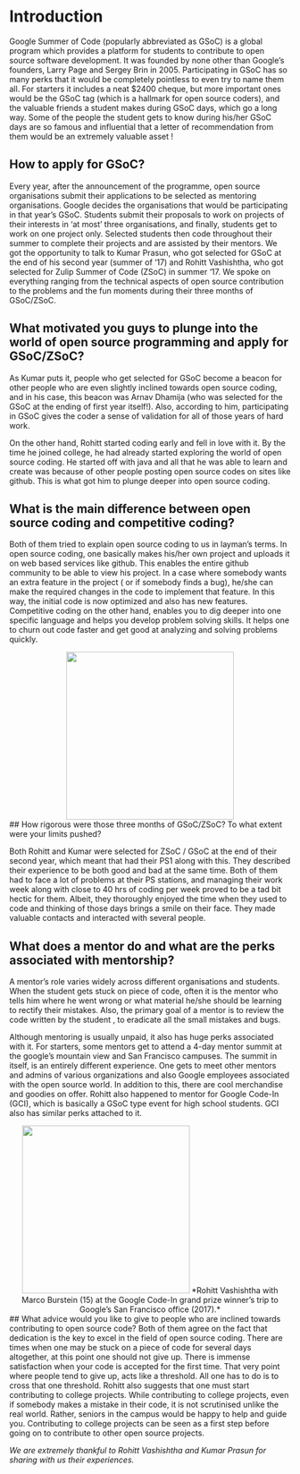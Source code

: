 <!-- TITLE: GSoC: A Peek into Open Source Coding -->
<!-- SUBTITLE: An interview with Rohitt and Kumar Prasun -->

# Introduction
Google Summer of Code (popularly abbreviated as GSoC) is a global program which provides a platform for students to contribute to open source software development. It was founded by none other than Google’s founders, Larry Page and Sergey Brin in 2005.
Participating in GSoC has so many perks that it would be completely pointless to even try to name them all. For starters it includes a neat $2400 cheque, but more important ones would be the GSoC tag (which is a hallmark for open source coders), and the valuable friends a student makes during GSoC days, which go a long way. Some of the people the student gets to know during his/her GSoC days are so famous and influential that a letter of recommendation from them  would be an extremely valuable asset !

## How to apply for GSoC?
Every year, after the announcement of the programme, open source organisations submit their applications to be selected as mentoring organisations. Google decides the organisations that would be participating in that year’s GSoC. Students submit their proposals to work on projects of their interests in ‘at most’ three organisations, and finally, students get to work on one project only. Selected students then code throughout their summer to complete their projects and are assisted by their mentors.
We got the opportunity to talk to Kumar Prasun, who got selected for GSoC at the end of his second year (summer of ‘17) and Rohitt Vashishtha, who got selected for Zulip Summer of Code (ZSoC) in summer ‘17. We spoke on everything ranging from the technical aspects of open source contribution to the problems and the fun moments during their three months of GSoC/ZSoC.

## What motivated you guys to plunge into the world of open source programming and apply for GSoC/ZSoC?
As Kumar puts it, people who get selected for GSoC become a beacon for other people who are even slightly inclined towards open source coding, and in his case, this beacon was Arnav Dhamija (who was selected for the GSoC at the ending of first year itself!).  Also, according to him, participating in GSoC gives the coder a sense of validation for all of those years of hard work. 

On the other hand, Rohitt started coding early and fell in love with it. By the time he joined college, he had already started exploring the world of open source coding. He started off with java and all that he was able to learn and create was because of other people posting open source codes on sites like github. This is what got him to plunge deeper into open source coding.
## What is the main difference between open source coding and competitive coding?
Both of them tried to explain open source coding to us in layman’s terms. In open source coding, one basically makes his/her own project and uploads it on web based services like github. This enables the entire github community to be able to view his project.  In a case where somebody wants an extra feature in the project ( or if somebody finds a bug), he/she can make the required changes in the code to implement that feature. In this way, the initial code is now optimized and also has new features.
Competitive coding on the other hand, enables you to dig deeper into one specific language and helps you develop problem solving skills. It helps one to churn out code faster and get good at analyzing and solving problems quickly.

<center>
<img src="https://wiki.bits-hyd.org/uploads/news/kumarp.jpg" width = 300px>
</center>
## How rigorous were those three months of GSoC/ZSoC? To what extent were your limits pushed?

Both Rohitt and Kumar were selected for ZSoC / GSoC at the end of their second year, which meant that had their PS1 along with this. They described their experience to be both good and bad at the same time. Both of them had to face a lot of problems at their PS stations, and managing their work week along with close to 40 hrs of coding per week proved to be a tad bit hectic for them. Albeit, they thoroughly enjoyed the time when they used to code and thinking of those days brings a smile on their face. They made valuable contacts and interacted with several people.

## What does a mentor do and what are the perks associated with mentorship?
A mentor’s role varies widely across different organisations and students. When the student gets stuck on piece of code, often it is the mentor who tells him where he went wrong or what material he/she should be learning to rectify their mistakes. Also, the primary goal of a mentor is to review the code written by the student , to eradicate all the small mistakes and bugs.

Although mentoring is usually unpaid, it also has huge perks associated with it. For starters, some mentors get to attend a 4-day mentor summit at the google’s mountain view and San Francisco campuses. The summit in itself, is an entirely different experience. One gets to meet other mentors and admins of various organizations and also Google employees associated with the open source world. In addition to this, there are cool merchandise and goodies on offer. Rohitt also happened to mentor for Google Code-In (GCI), which is basically a GSoC type event for high school students. GCI also has similar perks attached to it.

<center>
<img src ="https://wiki.bits-hyd.org/uploads/news/rohitt.jpg" width = 300px>
*Rohitt Vashishtha with Marco Burstein (15) at the Google Code-In grand prize winner’s trip to Google’s San Francisco office (2017).*
</center>
## What advice would you like to give to people who are inclined towards contributing to open source code?
Both of them agree on the fact that dedication is the key to excel in the field of open source coding. There are times when one may be stuck on a piece of code for several days altogether, at this point one should not give up. There is immense satisfaction when your code is accepted for the first time. That very point where people tend to give up, acts like a threshold. All one has to do is to cross that one threshold. Rohitt also suggests that one must start contributing to college projects. While contributing to college projects, even if somebody makes a mistake in their code, it is not scrutinised unlike the real world. Rather, seniors in the campus would be happy to help and guide you. Contributing to college projects can be seen as a first step before going on to contribute to other open source projects.


*We are extremely thankful to Rohitt Vashishtha and Kumar Prasun for sharing with us their experiences.*